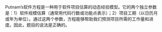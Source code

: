 Putnam’s软件方程是一种用于软件项目估算的动态经验模型。它的两个独立参数是：1）软件规模估算（通常用代码行数或功能点表示）；2）项目工期（以日历月或年为单位）。通过这两个参数，方程能够帮助我们预测项目所需的工作量和进度。因此，题目的说法是正确的。